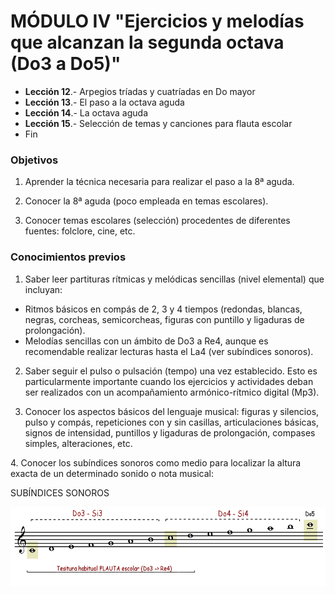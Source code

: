 
# MÓDULO IV "Ejercicios y melodías que alcanzan la segunda octava (Do3 a Do5)"

- **Lección 12**.- Arpegios tríadas y cuatríadas en Do mayor
- **Lección 13**.- El paso a la octava aguda
- **Lección 14**.- La octava aguda
- **Lección 15**.- Selección de temas y canciones para flauta escolar
- Fin

### Objetivos

1. Aprender la técnica necesaria para realizar el paso a la 8ª aguda.

2. Conocer la 8ª aguda (poco empleada en temas escolares).

3. Conocer temas escolares (selección) procedentes de diferentes fuentes: folclore, cine, etc. 

### Conocimientos previos

1. Saber leer partituras rítmicas y melódicas sencillas (nivel elemental) que incluyan:

- Ritmos básicos en compás de 2, 3 y 4 tiempos (redondas, blancas, negras, corcheas, semicorcheas, figuras con puntillo y ligaduras de prolongación).
- Melodías sencillas con un ámbito de Do3 a Re4, aunque es recomendable realizar lecturas hasta el La4 (ver subíndices sonoros).

2. Saber seguir el pulso o pulsación (tempo) una vez establecido. Esto es particularmente importante cuando los ejercicios y actividades deban ser realizados con un acompañamiento armónico-rítmico digital (Mp3).

3. Conocer los aspectos básicos del lenguaje musical: figuras y silencios, pulso y compás, repeticiones con y sin casillas, articulaciones básicas, signos de intensidad, puntillos y ligaduras de prolongación, compases simples, alteraciones, etc.

4. Conocer los subíndices sonoros como medio para localizar la altura exacta de un determinado sonido o nota musical:

SUBÍNDICES SONOROS

<img src="img/Subindices_sonoros.gif" alt="Subíndices sonoros" title="Subíndices sonoros" height="127" />
